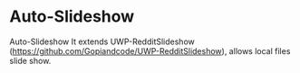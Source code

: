 # Auto-Slideshow
Auto-Slideshow
It extends UWP-RedditSlideshow (https://github.com/Gopiandcode/UWP-RedditSlideshow), allows local files slide show.
